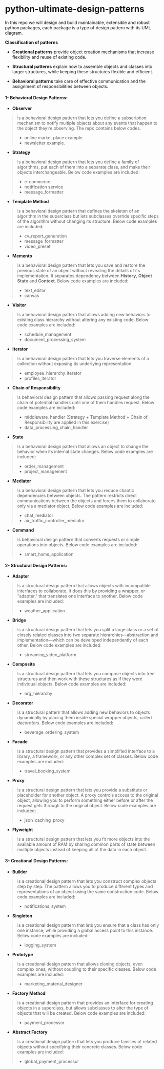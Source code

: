 # python-ultimate-design-patterns
In this repo we will design and build maintainable, extensible and robust python packages, each package is a type of design pattern with its UML diagram.

**Classification of patterns**

-   **Creational patterns** provide object creation mechanisms that increase flexibility and reuse of existing code.
    
-   **Structural patterns** explain how to assemble objects and classes into larger structures, while keeping these structures flexible and efficient.
    
-   **Behavioral patterns** take care of effective communication and the assignment of responsibilities between objects.
#### 1- Behavioral Design Patterns:

 - **Observer**

> Is a behavioral design pattern that lets you define a subscription
> mechanism to notify multiple objects about any events that happen to
> the object they’re observing. The repo contains below codes.
> 	 - online market place example.
> 	 - newsletter example.

- **Strategy**

> Is a behavioral design pattern that lets you define a family of algorithms,
> put each of them into a separate class, and make their objects interchangeable.
> Below code examples are included:
> 	 - e-commerce
> 	 - notification service
>  	- message_formatter

- **Template Method**

> Is a behavioral design pattern that defines the skeleton of an algorithm in the superclass but lets subclasses override specific steps of the algorithm without changing its structure.
> Below code examples are included:
> 	 - cv_report_generation
> 	 - message_formatter
>  	- video_preset

- **Memento**

> Is a behavioral design pattern that lets you save and restore the previous state of an object without revealing the details of its implementation.
> It separates dependency between **History**, **Object State** and **Context**.
> Below code examples are included:
> 	 - text_editor
> 	 - canvas

- **Visitor**

> Is a behavioral design pattern that allows adding new behaviors to existing class hierarchy without altering any existing code.
> Below code examples are included:
> 	 - schedule_management
> 	 - document_processing_system

- **Iterator**
> Is a behavioral design pattern that lets you traverse elements of a collection without exposing its underlying representation.
>  - employee_hierarchy_iterator
>  - profiles_iterator

- **Chain of Responsibility**
> Is behavioral design pattern that allows passing request along the chain of potential handlers until one of them handles request.
> Below code examples are included:
> - middleware_handler (Strategy + Template Method + Chain of Responsibility are applied in this exercise)
> - data_processing_chain_handler

- **State** 
> Is a behavioral design pattern that allows an object to change the behavior when its internal state changes.
> Below code examples are included:
>  - order_management
>  - project_management

- **Mediator**
> Is a behavioral design pattern that lets you reduce chaotic dependencies between objects. The pattern restricts direct communications between the objects and forces them to collaborate only via a mediator object.
> Below code examples are included:
>  - chat_mediator
>  - air_traffic_controller_mediator

- **Command**
> Is behavioral design pattern that converts requests or simple operations into objects.
> Below code examples are included:
>  - smart_home_application


#### 2- Structural Design Patterns:

- **Adapter**
> Is a structural design pattern that allows objects with incompatible interfaces to collaborate. It does this by providing a wrapper, or "adapter," that translates one interface to another.
> Below code examples are included:
>  - weather_application

- **Bridge**
> Is a structural design pattern that lets you split a large class or a set of closely related classes into two separate hierarchies—abstraction and implementation—which can be developed independently of each other.
> Below code examples are included:
>  - streaming_video_platform

- **Composite**
> Is a structural design pattern that lets you compose objects into tree structures and then work with these structures as if they were individual objects.
> Below code examples are included:
>  - org_hierarchy

- **Decorator**
> Is a structural pattern that allows adding new behaviors to objects dynamically by placing them inside special wrapper objects, called _decorators_.
> Below code examples are included:
>  - beverage_ordering_system

- **Facade**
> Is a structural design pattern that provides a simplified interface to a library, a framework, or any other complex set of classes.
> Below code examples are included:
>  - travel_booking_system

- **Proxy**
> Is a structural design pattern that lets you provide a substitute or placeholder for another object. A proxy controls access to the original object, allowing you to perform something either before or after the request gets through to the original object.
> Below code examples are included:
>  - json_caching_proxy

- **Flyweight**
> Is a structural design pattern that lets you fit more objects into the available amount of RAM by sharing common parts of state between multiple objects instead of keeping all of the data in each object.

#### 3- Creational Design Patterns:

- **Builder**
> Is a creational design pattern that lets you construct complex objects step by step. The pattern allows you to produce different types and representations of an object using the same construction code.
> Below code examples are included:
>  - notifications_system

- **Singleton**
> Is a creational design pattern that lets you ensure that a class has only one instance, while providing a global access point to this instance.
> Below code examples are included:
>  - logging_system


- **Prototype**
> Is a creational design pattern that allows cloning objects, even complex ones, without coupling to their specific classes.
> Below code examples are included:
>  - marketing_material_designer

- **Factory Method**
> Is a creational design pattern that provides an interface for creating objects in a superclass, but allows subclasses to alter the type of objects that will be created.
> Below code examples are included:
>  - payment_processor

- **Abstract Factory**
> Is a creational design pattern that lets you produce families of related objects without specifying their concrete classes.
> Below code examples are included:
>  - global_payment_processor
